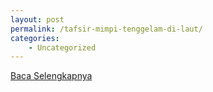 ```yaml
---
layout: post
permalink: /tafsir-mimpi-tenggelam-di-laut/
categories:
    - Uncategorized
---
```


[Baca Selengkapnya](/09)